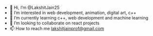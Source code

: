 - 👋 Hi, I’m @LakshitJain25
- 👀 I’m interested in web development, animation, digital art, c++
- 🌱 I’m currently learning c++,  web development and machine learning
- 💞️ I’m looking to collaborate on react projects
- 📫 How to reach me lakshitjainprof@gmail.com

<!---
LakshitJain25/LakshitJain25 is a ✨ special ✨ repository because its `README.md` (this file) appears on your GitHub profile.
You can click the Preview link to take a look at your changes.
--->
